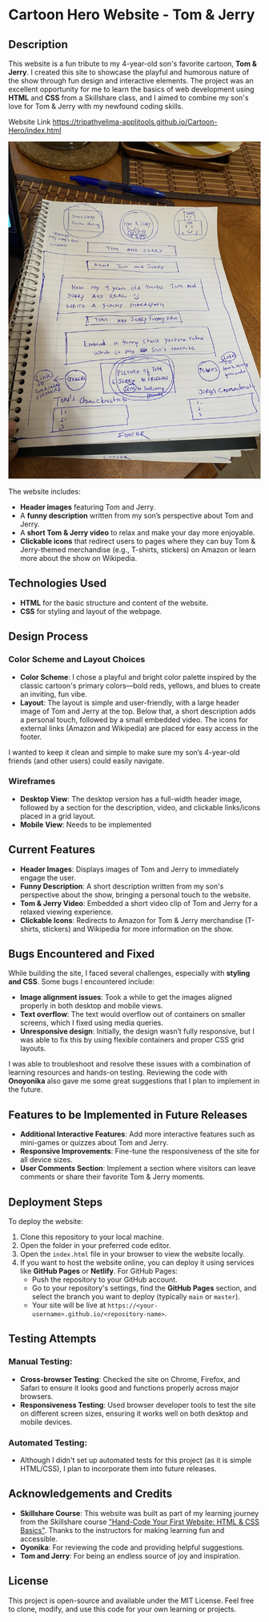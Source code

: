 # Cartoon Hero Website - Tom & Jerry

## Description

This website is a fun tribute to my 4-year-old son's favorite cartoon, **Tom & Jerry**. I created this site to showcase the playful and humorous nature of the show through fun design and interactive elements. The project was an excellent opportunity for me to learn the basics of web development using **HTML** and **CSS** from a Skillshare class, and I aimed to combine my son's love for Tom & Jerry with my newfound coding skills.

Website Link https://tripathyelima-applitools.github.io/Cartoon-Hero/index.html

![Wireframe Design](https://github.com/TripathyElima-Applitools/Cartoon-Hero/blob/main/img/WireframeDesign.jpg)




The website includes:
- **Header images** featuring Tom and Jerry.
- A **funny description** written from my son’s perspective about Tom and Jerry.
- A **short Tom & Jerry video** to relax and make your day more enjoyable.
- **Clickable icons** that redirect users to pages where they can buy Tom & Jerry-themed merchandise (e.g., T-shirts, stickers) on Amazon or learn more about the show on Wikipedia.

## Technologies Used

- **HTML** for the basic structure and content of the website.
- **CSS** for styling and layout of the webpage.

## Design Process

### Color Scheme and Layout Choices
- **Color Scheme**: I chose a playful and bright color palette inspired by the classic cartoon's primary colors—bold reds, yellows, and blues to create an inviting, fun vibe.
- **Layout**: The layout is simple and user-friendly, with a large header image of Tom and Jerry at the top. Below that, a short description adds a personal touch, followed by a small embedded video. The icons for external links (Amazon and Wikipedia) are placed for easy access in the footer. 

I wanted to keep it clean and simple to make sure my son’s 4-year-old friends (and other users) could easily navigate.

### Wireframes
- **Desktop View**: The desktop version has a full-width header image, followed by a section for the description, video, and clickable links/icons placed in a grid layout.
- **Mobile View**: Needs to be implemented 

## Current Features

- **Header Images**: Displays images of Tom and Jerry to immediately engage the user.
- **Funny Description**: A short description written from my son's perspective about the show, bringing a personal touch to the website.
- **Tom & Jerry Video**: Embedded a short video clip of Tom and Jerry for a relaxed viewing experience.
- **Clickable Icons**: Redirects to Amazon for Tom & Jerry merchandise (T-shirts, stickers) and Wikipedia for more information on the show.

## Bugs Encountered and Fixed

While building the site, I faced several challenges, especially with **styling and CSS**. Some bugs I encountered include:
- **Image alignment issues**: Took a while to get the images aligned properly in both desktop and mobile views.
- **Text overflow**: The text would overflow out of containers on smaller screens, which I fixed using media queries.
- **Unresponsive design**: Initially, the design wasn’t fully responsive, but I was able to fix this by using flexible containers and proper CSS grid layouts.

I was able to troubleshoot and resolve these issues with a combination of learning resources and hands-on testing. Reviewing the code with **Onoyonika** also gave me some great suggestions that I plan to implement in the future.

## Features to be Implemented in Future Releases

- **Additional Interactive Features**: Add more interactive features such as mini-games or quizzes about Tom and Jerry.
- **Responsive Improvements**: Fine-tune the responsiveness of the site for all device sizes.
- **User Comments Section**: Implement a section where visitors can leave comments or share their favorite Tom & Jerry moments.

## Deployment Steps

To deploy the website:
1. Clone this repository to your local machine.
2. Open the folder in your preferred code editor.
3. Open the `index.html` file in your browser to view the website locally.
4. If you want to host the website online, you can deploy it using services like **GitHub Pages** or **Netlify**. For GitHub Pages:
   - Push the repository to your GitHub account.
   - Go to your repository's settings, find the **GitHub Pages** section, and select the branch you want to deploy (typically `main` or `master`).
   - Your site will be live at `https://<your-username>.github.io/<repository-name>`.

## Testing Attempts

### Manual Testing:
- **Cross-browser Testing**: Checked the site on Chrome, Firefox, and Safari to ensure it looks good and functions properly across major browsers.
- **Responsiveness Testing**: Used browser developer tools to test the site on different screen sizes, ensuring it works well on both desktop and mobile devices.

### Automated Testing:
- Although I didn't set up automated tests for this project (as it is simple HTML/CSS), I plan to incorporate them into future releases.

## Acknowledgements and Credits

- **Skillshare Course**: This website was built as part of my learning journey from the Skillshare course ["Hand-Code Your First Website: HTML & CSS Basics"](https://www.skillshare.com/en/classes/hand-code-your-first-website-html-css-basics/1575146775/projects?via=member-home-EnrolledClassesLessonsSection). Thanks to the instructors for making learning fun and accessible.
- **Oyonika**: For reviewing the code and providing helpful suggestions.
- **Tom and Jerry**: For being an endless source of joy and inspiration.

## License

This project is open-source and available under the MIT License. Feel free to clone, modify, and use this code for your own learning or projects.
